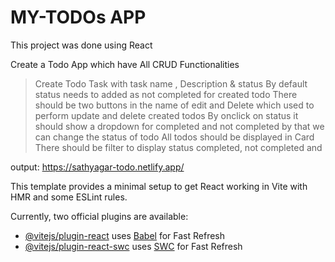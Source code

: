 # MY-TODOs APP
This project was done using React

Create a Todo App which have All CRUD Functionalities

> Create Todo Task with task name , Description & status 
> By default status needs to added as not completed for created todo
> There should be two buttons in the name of edit and Delete which used to perform update and delete created todos
> By onclick on status it should show a dropdown for completed and not completed by that we can change the status of todo
> All todos should be displayed in Card
> There should be filter to display status completed, not completed and

output: https://sathyagar-todo.netlify.app/

This template provides a minimal setup to get React working in Vite with HMR and some ESLint rules.

Currently, two official plugins are available:

- [@vitejs/plugin-react](https://github.com/vitejs/vite-plugin-react/blob/main/packages/plugin-react/README.md) uses [Babel](https://babeljs.io/) for Fast Refresh
- [@vitejs/plugin-react-swc](https://github.com/vitejs/vite-plugin-react-swc) uses [SWC](https://swc.rs/) for Fast Refresh
